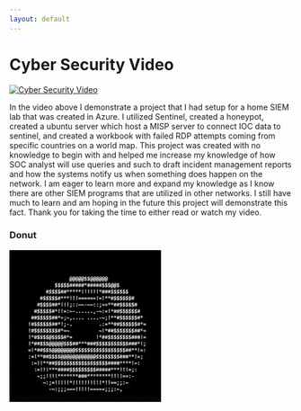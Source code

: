 ```yaml
---
layout: default
---
```






# Cyber Security Video

[![Cyber Security Video](https://img.youtube.com/vi/cnvUz_pInhw/0.jpg)](https://www.youtube.com/watch?v=cnvUz_pInhw)

In the video above I demonstrate a project that I had setup for a home SIEM lab that was created in Azure. I utilized Sentinel, created a honeypot, created a ubuntu server which host a MISP server to connect IOC data to sentinel, and created a workbook with failed RDP attempts coming from specific countries on a world map. This project was created with no knowledge to begin with and helped me increase my knowledge of how SOC analyst will use queries and such to draft incident management reports and how the systems notify us when something does happen on the network. I am eager to learn more and expand my knowledge as I know there are other SIEM programs that are utilized in other networks. I still have much to learn and am hoping in the future this project will demonstrate this fact. Thank you for taking the time to either read or watch my video.  


### Donut

![DONUT](donut.gif)
